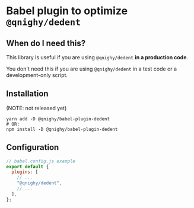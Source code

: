 # Babel plugin to optimize `@qnighy/dedent`

## When do I need this?

This library is useful if you are using `@qnighy/dedent` **in a production code**.

You don't need this if you are using `@qnighy/dedent` in a test code or a development-only script.

## Installation

(NOTE: not released yet)

```
yarn add -D @qnighy/babel-plugin-dedent
# OR:
npm install -D @qnighy/babel-plugin-dedent
```

## Configuration

```javascript
// babel.config.js example
export default {
  plugins: [
    // ...
    "@qnighy/dedent",
    // ...
  ],
};
```
